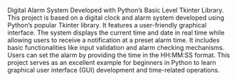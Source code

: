 Digital Alarm System Developed with Python’s Basic Level Tkinter Library.
  This project is based on a digital clock and alarm system developed using Python’s popular Tkinter library. It features a user-friendly graphical interface. The system displays
the current time and date in real time while allowing users to receive a notification at a preset alarm time. It includes basic functionalities like input validation and alarm 
checking mechanisms. Users can set the alarm by providing the time in the HH:MM:SS format.
  This project serves as an excellent example for beginners in Python to learn graphical user interface (GUI) development and time-related operations.
